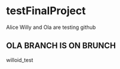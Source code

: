 # testFinalProject

Alice Willy and Ola are testing github

## OLA BRANCH IS ON BRUNCH

willoid_test
